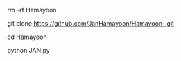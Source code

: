 
rm -rf Hamayoon 

git clone https://github.com/JanHamayoon/Hamayoon-.git

cd Hamayoon 

python JAN.py
